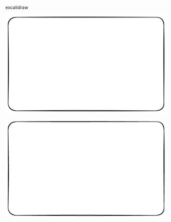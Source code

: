 excalidraw

[![](box.excalidraw.svg)](https://excalidraw.com/#url=https://raw.githubusercontent.com/SoumayaMauthoorMOJ/tech-radar/main/box.excalidraw.svg)

[![](box.png)](https://excalidraw.com/#url=https://raw.githubusercontent.com/SoumayaMauthoorMOJ/tech-radar/main/box.png)

